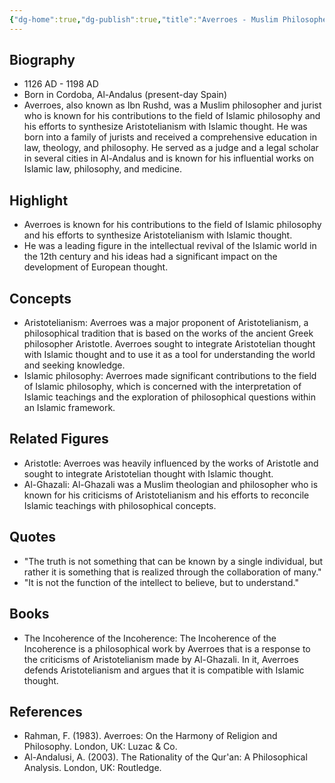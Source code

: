 ```yaml
---
{"dg-home":true,"dg-publish":true,"title":"Averroes - Muslim Philosopher and Jurist","tags":["figure","philosopher","Islamic philosophy","Aristotelianism","gardenEntry"],"permalink":"/figures/philosophers/islam/averroes/","dgPassFrontmatter":true}
---
```


## Biography

-   1126 AD - 1198 AD
-   Born in Cordoba, Al-Andalus (present-day Spain)
-   Averroes, also known as Ibn Rushd, was a Muslim philosopher and jurist who is known for his contributions to the field of Islamic philosophy and his efforts to synthesize Aristotelianism with Islamic thought. He was born into a family of jurists and received a comprehensive education in law, theology, and philosophy. He served as a judge and a legal scholar in several cities in Al-Andalus and is known for his influential works on Islamic law, philosophy, and medicine.

## Highlight

-   Averroes is known for his contributions to the field of Islamic philosophy and his efforts to synthesize Aristotelianism with Islamic thought.
-   He was a leading figure in the intellectual revival of the Islamic world in the 12th century and his ideas had a significant impact on the development of European thought.

## Concepts

-   Aristotelianism: Averroes was a major proponent of Aristotelianism, a philosophical tradition that is based on the works of the ancient Greek philosopher Aristotle. Averroes sought to integrate Aristotelian thought with Islamic thought and to use it as a tool for understanding the world and seeking knowledge.
-   Islamic philosophy: Averroes made significant contributions to the field of Islamic philosophy, which is concerned with the interpretation of Islamic teachings and the exploration of philosophical questions within an Islamic framework.

## Related Figures

-   Aristotle: Averroes was heavily influenced by the works of Aristotle and sought to integrate Aristotelian thought with Islamic thought.
-   Al-Ghazali: Al-Ghazali was a Muslim theologian and philosopher who is known for his criticisms of Aristotelianism and his efforts to reconcile Islamic teachings with philosophical concepts.

## Quotes

-   "The truth is not something that can be known by a single individual, but rather it is something that is realized through the collaboration of many."
-   "It is not the function of the intellect to believe, but to understand."

## Books

-   The Incoherence of the Incoherence: The Incoherence of the Incoherence is a philosophical work by Averroes that is a response to the criticisms of Aristotelianism made by Al-Ghazali. In it, Averroes defends Aristotelianism and argues that it is compatible with Islamic thought.

## References

-   Rahman, F. (1983). Averroes: On the Harmony of Religion and Philosophy. London, UK: Luzac & Co.
-   Al-Andalusi, A. (2003). The Rationality of the Qur'an: A Philosophical Analysis. London, UK: Routledge.